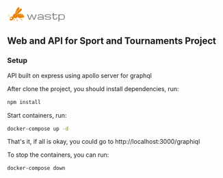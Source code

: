 ![alt text](wastp.png "logo")
## Web and API for Sport and Tournaments Project

### Setup

API built on express using apollo server for graphql

After clone the project, you should install dependencies, run:

```bash
npm install
```
Start containers, run:

```bash
docker-compose up -d
```

That's it, if all is okay, you could go to http://localhost:3000/graphiql

To stop the containers, you can run:

```bash
docker-compose down
```